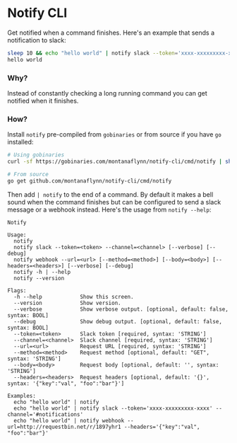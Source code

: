 # Notify CLI

Get notified when a command finishes. Here's an example that sends a notification to slack:

```sh
sleep 10 && echo "hello world" | notify slack --token='xxxx-xxxxxxxxx-xxxx' --channel='#notifications'
hello world
```

### Why?

Instead of constantly checking a long running command you can get notified when it finishes.

### How?

Install `notify` pre-compiled from `gobinaries` or from source if you have `go` installed:

```sh
# Using gobinaries
curl -sf https://gobinaries.com/montanaflynn/notify-cli/cmd/notify | sh

# From source
go get github.com/montanaflynn/notify-cli/cmd/notify
```

Then add `| notify` to the end of a command. By default it makes a bell sound when the command finishes but can be configured to send a slack message or a webhook instead. Here's the usage from `notify --help`:

```
Notify

Usage:
  notify
  notify slack --token=<token> --channel=<channel> [--verbose] [--debug]
  notify webhook --url=<url> [--method=<method>] [--body=<body>] [--headers=<headers>] [--verbose] [--debug]
  notify -h | --help
  notify --version

Flags:
  -h --help            Show this screen.
  --version            Show version.
  --verbose            Show verbose output. [optional, default: false, syntax: BOOL]
  --debug              Show debug output. [optional, default: false, syntax: BOOL]
  --token=<token>      Slack token [required, syntax: 'STRING']
  --channel=<channel>  Slack channel [required, syntax: 'STRING']
  --url=<url>          Request URL [required, syntax: 'STRING']
  --method=<method>    Request method [optional, default: "GET", syntax: 'STRING']
  --body=<body>        Request body [optional, default: '', syntax: 'STRING']
  --headers=<headers>  Request headers [optional, default: '{}', syntax: '{"key":"val", "foo":"bar"}']

Examples:
  echo "hello world" | notify
  echo "hello world" | notify slack --token='xxxx-xxxxxxxxx-xxxx' --channel='#notifications'
  echo "hello world" | notify webhook --url=http://requestbin.net/r/1897yhr1 --headers='{"key":"val", "foo":"bar"}'
```
